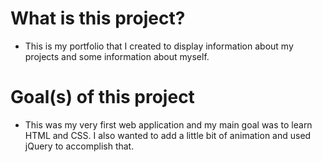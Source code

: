 # What is this project?
- This is my portfolio that I created to display information about my projects and some information about myself.

# Goal(s) of this project
- This was my very first web application and my main goal was to learn HTML and CSS. I also wanted to add a little bit of animation and used jQuery to accomplish that.


